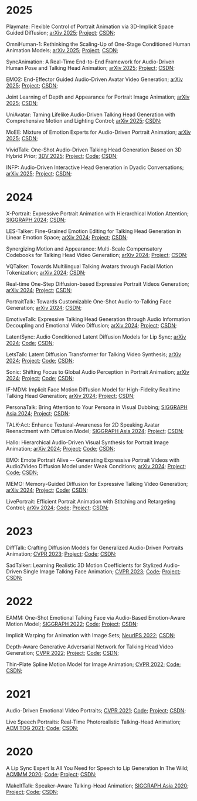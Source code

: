 # 2025

Playmate: Flexible Control of Portrait Animation via 3D-Implicit Space Guided Diffusion; [arXiv 2025](https://arxiv.org/abs/2502.07203); [Project](https://playmate111.github.io/); [CSDN](https://blog.csdn.net/A_D_I_D_A_S/article/details/145622964); 

OmniHuman-1: Rethinking the Scaling-Up of One-Stage Conditioned Human Animation Models; [arXiv 2025](https://arxiv.org/abs/2502.01061); [Project](https://omnihuman-lab.github.io/); [CSDN](https://blog.csdn.net/A_D_I_D_A_S/article/details/145502287); 

SyncAnimation: A Real-Time End-to-End Framework for Audio-Driven Human Pose and Talking Head Animation; [arXiv 2025](https://arxiv.org/pdf/2501.14646); [Project](https://syncanimation.github.io/); [CSDN](https://blog.csdn.net/A_D_I_D_A_S/article/details/145406554); 

EMO2: End-Effector Guided Audio-Driven Avatar Video Generation; [arXiv 2025](https://arxiv.org/pdf/2501.10687); [Project](https://humanaigc.github.io/emote-portrait-alive-2/); [CSDN](https://blog.csdn.net/A_D_I_D_A_S/article/details/145331492); 

Joint Learning of Depth and Appearance for Portrait Image Animation; [arXiv 2025](https://arxiv.org/abs/2501.08649); [CSDN](https://blog.csdn.net/A_D_I_D_A_S/article/details/145331590); 

UniAvatar: Taming Lifelike Audio-Driven Talking Head Generation with Comprehensive Motion and Lighting Control;  [arXiv 2025](https://www.arxiv.org/abs/2412.19860); [CSDN](https://blog.csdn.net/A_D_I_D_A_S/article/details/145077676); 

MoEE: Mixture of Emotion Experts for Audio-Driven Portrait Animation;  [arXiv 2025](https://arxiv.org/abs/2501.01808); [CSDN](https://blog.csdn.net/A_D_I_D_A_S/article/details/145044690); 

VividTalk: One-Shot Audio-Driven Talking Head Generation Based on 3D Hybrid Prior; [3DV 2025](https://arxiv.org/abs/2312.01841); [Project](https://humanaigc.github.io/vivid-talk/); [Code](https://github.com/HumanAIGC/VividTalk); [CSDN](https://blog.csdn.net/A_D_I_D_A_S/article/details/145560934); 

INFP: Audio-Driven Interactive Head Generation in Dyadic Conversations; [arXiv 2025](https://arxiv.org/abs/2412.04037); [Project](https://grisoon.github.io/INFP/); [CSDN](https://blog.csdn.net/A_D_I_D_A_S/article/details/144383953); 

# 2024

X-Portrait: Expressive Portrait Animation with Hierarchical Motion Attention; [SIGGRAPH 2024](https://arxiv.org/abs/2403.15931); [CSDN](https://blog.csdn.net/A_D_I_D_A_S/article/details/145692176); 

LES-Talker: Fine-Grained Emotion Editing for Talking Head Generation in Linear Emotion Space; [arXiv 2024](https://arxiv.org/abs/2411.09268); [Project](https://peterfanfan.github.io/LES-Talker/); [CSDN](https://blog.csdn.net/A_D_I_D_A_S/article/details/145016470); 

Synergizing Motion and Appearance: Multi-Scale Compensatory Codebooks for Talking Head Video Generation; [arXiv 2024](https://arxiv.org/abs/2412.00719); [Project](https://shaelynz.github.io/synergize-motion-appearance/); [CSDN](https://blog.csdn.net/A_D_I_D_A_S/article/details/145016401); 

VQTalker: Towards Multilingual Talking Avatars through Facial Motion Tokenization; [arXiv 2024](https://arxiv.org/abs/2412.09892); [CSDN](https://blog.csdn.net/A_D_I_D_A_S/article/details/144917517); 

Real-time One-Step Diffusion-based Expressive Portrait Videos Generation; [arXiv 2024](https://arxiv.org/abs/2412.13479); [Project](https://guohanzhong.github.io/osalcm/); [CSDN](https://blog.csdn.net/A_D_I_D_A_S/article/details/144917395); 

PortraitTalk: Towards Customizable One-Shot Audio-to-Talking Face Generation; [arXiv 2024](https://arxiv.org/abs/2412.07754); [CSDN](https://blog.csdn.net/A_D_I_D_A_S/article/details/144627851); 

EmotiveTalk: Expressive Talking Head Generation through Audio Information Decoupling and Emotional Video Diffusion; [arXiv 2024](https://arxiv.org/abs/2411.16726); [Project](https://emotivetalk.github.io/); [CSDN](https://blog.csdn.net/A_D_I_D_A_S/article/details/144627903); 

LatentSync: Audio Conditioned Latent Diffusion Models for Lip Sync; [arXiv 2024](https://arxiv.org/abs/2412.09262);  [Code](https://github.com/bytedance/LatentSync); [CSDN](https://blog.csdn.net/A_D_I_D_A_S/article/details/144568534); 

LetsTalk: Latent Diffusion Transformer for Talking Video Synthesis; [arXiv 2024](https://arxiv.org/abs/2411.16748); [Project](https://zhang-haojie.github.io/project-pages/letstalk.html); [Code](https://github.com/zhang-haojie/letstalk); [CSDN](https://blog.csdn.net/A_D_I_D_A_S/article/details/144567850); 

Sonic: Shifting Focus to Global Audio Perception in Portrait Animation; [arXiv 2024](https://arxiv.org/abs/2411.16331); [Project](https://jixiaozhong.github.io/Sonic/); [Code](https://github.com/jixiaozhong/Sonic); [CSDN](https://blog.csdn.net/A_D_I_D_A_S/article/details/144461131); 

IF-MDM: Implicit Face Motion Diffusion Model for High-Fidelity Realtime Talking Head Generation; [arXiv 2024](https://arxiv.org/abs/2412.04000); [Project](http://ec2-3-25-102-128.ap-southeast-2.compute.amazonaws.com/IF-MDM/ifmdm_supplementary/index.html); [CSDN](https://blog.csdn.net/A_D_I_D_A_S/article/details/144437117); 

PersonaTalk: Bring Attention to Your Persona in Visual Dubbing; [SIGGRAPH Asia 2024](https://arxiv.org/abs/2409.05379); [Project](https://grisoon.github.io/PersonaTalk/); [CSDN](https://blog.csdn.net/A_D_I_D_A_S/article/details/143242962); 

TALK-Act: Enhance Textural-Awareness for 2D Speaking Avatar Reenactment with Diffusion Model; [SIGGRAPH Asia 2024](https://arxiv.org/abs/2410.10696); [Project](https://guanjz20.github.io/projects/TALK-Act/); [CSDN](https://blog.csdn.net/A_D_I_D_A_S/article/details/143261671); 

Hallo: Hierarchical Audio-Driven Visual Synthesis for Portrait Image Animation; [arXiv 2024](https://arxiv.org/abs/2406.08801); [Project](https://fudan-generative-vision.github.io/hallo/#/); [Code](https://github.com/fudan-generative-vision/hallo); [CSDN](https://blog.csdn.net/A_D_I_D_A_S/article/details/143418507); 

EMO: Emote Portrait Alive -- Generating Expressive Portrait Videos with Audio2Video Diffusion Model under Weak Conditions; [arXiv 2024](https://arxiv.org/abs/2402.17485); [Project](https://humanaigc.github.io/emote-portrait-alive/); [Code](https://github.com/HumanAIGC/EMO); [CSDN](https://blog.csdn.net/A_D_I_D_A_S/article/details/145623045); 

MEMO: Memory-Guided Diffusion for Expressive Talking Video Generation; [arXiv 2024](https://arxiv.org/abs/2412.04448); [Project](https://memoavatar.github.io/); [Code](https://github.com/memoavatar/memo); [CSDN](https://blog.csdn.net/A_D_I_D_A_S/article/details/144384770); 

LivePortrait: Efficient Portrait Animation with Stitching and Retargeting Control; [arXiv 2024](https://arxiv.org/abs/2407.03168); [Code](https://github.com/KwaiVGI/LivePortrait); [Project](https://liveportrait.github.io/); [CSDN](https://blog.csdn.net/A_D_I_D_A_S/article/details/145692217); 

# 2023

DiffTalk: Crafting Diffusion Models for Generalized Audio-Driven Portraits Animation; [CVPR 2023](https://arxiv.org/abs/2301.03786); [Project](https://sstzal.github.io/DiffTalk/); [Code](https://github.com/sstzal/DiffTalk); [CSDN](https://blog.csdn.net/A_D_I_D_A_S/article/details/145643635); 

SadTalker: Learning Realistic 3D Motion Coefficients for Stylized Audio-Driven Single Image Talking Face Animation; [CVPR 2023](https://arxiv.org/abs/2211.12194); [Code](https://github.com/Winfredy/SadTalker); [Project](https://sadtalker.github.io/); [CSDN](https://mp.csdn.net/mp_blog/creation/success/145406735); 

# 2022

EAMM: One-Shot Emotional Talking Face via Audio-Based Emotion-Aware Motion Model; [SIGGRAPH 2022](https://arxiv.org/abs/2205.15278); [Code](https://github.com/jixinya/EAMM); [Project](https://jixinya.github.io/projects/EAMM/); [CSDN](https://blog.csdn.net/A_D_I_D_A_S/article/details/145559700); 

Implicit Warping for Animation with Image Sets; [NeurIPS 2022](https://arxiv.org/abs/2210.01794); [CSDN](https://blog.csdn.net/A_D_I_D_A_S/article/details/143261310); 

Depth-Aware Generative Adversarial Network for Talking Head Video Generation; [CVPR 2022](https://arxiv.org/abs/2203.06605); [Project](https://harlanhong.github.io/publications/dagan.html); [Code](https://github.com/harlanhong/CVPR2022-DaGAN); [CSDN](https://blog.csdn.net/A_D_I_D_A_S/article/details/145691993); 

Thin-Plate Spline Motion Model for Image Animation; [CVPR 2022](https://arxiv.org/abs/2203.14367); [Code](https://github.com/yoyo-nb/Thin-Plate-Spline-Motion-Model); [CSDN](https://blog.csdn.net/A_D_I_D_A_S/article/details/145692130); 

# 2021

Audio-Driven Emotional Video Portraits; [CVPR 2021](https://arxiv.org/abs/2104.07452); [Code](https://github.com/jixinya/EVP/); [Project](https://jixinya.github.io/projects/evp/); [CSDN](https://blog.csdn.net/A_D_I_D_A_S/article/details/145559729); 

Live Speech Portraits: Real-Time Photorealistic Talking-Head Animation; [ACM TOG 2021](https://arxiv.org/abs/2109.10595); [Code](https://github.com/YuanxunLu/LiveSpeechPortraits); [CSDN](https://blog.csdn.net/A_D_I_D_A_S/article/details/145560915); 

# 2020

A Lip Sync Expert Is All You Need for Speech to Lip Generation In The Wild; [ACMMM 2020](https://arxiv.org/abs/2008.10010); [Code](https://github.com/Rudrabha/Wav2Lip); [Project](http://cvit.iiit.ac.in/research/projects/cvit-projects/a-lip-sync-expert-is-all-you-need-for-speech-to-lip-generation-in-the-wild/); [CSDN](https://mp.csdn.net/mp_blog/creation/success/145406697); 

MakeItTalk: Speaker-Aware Talking-Head Animation; [SIGGRAPH Asia 2020](https://arxiv.org/abs/2004.12992); [Project](https://people.umass.edu/~yangzhou/MakeItTalk/); [Code](https://github.com/yzhou359/MakeItTalk); [CSDN](https://blog.csdn.net/A_D_I_D_A_S/article/details/145692071); 